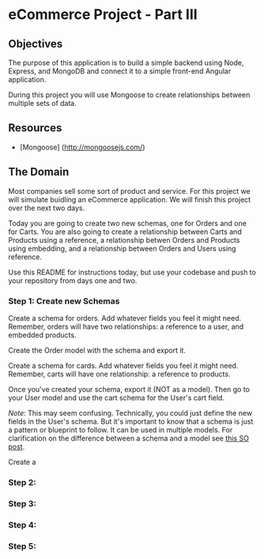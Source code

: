 eCommerce Project - Part III
=================

## Objectives

The purpose of this application is to build a simple backend using Node, Express, and MongoDB and connect it to a simple front-end Angular application.

During this project you will use Mongoose to create relationships between multiple sets of data.

## Resources
* [Mongoose] (http://mongoosejs.com/)

## The Domain

Most companies sell some sort of product and service. For this project we will simulate buidling an eCommerce application. We will finish this project over the next two days.

Today you are going to create two new schemas, one for Orders and one for Carts.  You are also going to create a relationship between Carts and Products using a reference, a relationship betwen Orders and Products using embedding, and a relationship between Orders and Users using reference.

Use this README for instructions today, but use your codebase and push to your repository from days one and two.

### Step 1: Create new Schemas

Create a schema for orders.  Add whatever fields you feel it might need.  Remember, orders will have two relationships: a reference to a user, and embedded products.

Create the Order model with the schema and export it.

Create a schema for cards.  Add whatever fields you feel it might need.  Remember, carts will have one relationship: a reference to products.

Once you've created your schema, export it (NOT as a model).  Then go to your User model and use the cart schema for the User's cart field.

*Note*:  This may seem confusing.  Technically, you could just define the new fields in the User's schema.  But it's important to know that a schema is just a pattern or blueprint to follow.  It can be used in multiple models.  For clarification on the difference between a schema and a model see [this SO post](http://stackoverflow.com/questions/22950282/schema-vs-model).

Create a

### Step 2: 

### Step 3: 

### Step 4: 

### Step 5: 
